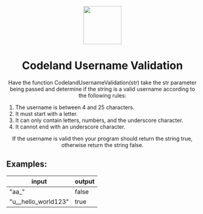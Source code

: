 <p align="center">
    <img height="100px" src="https://coderbytestaticimages.s3.amazonaws.com/consumer-v2/nav/coderbyte_logo_digital_multi_light.png">
</p>

<h1 align="center">Codeland Username Validation</h1>

<p align="center">Have the function CodelandUsernameValidation(str) take the str parameter being passed and determine if the string is a valid username according to the following rules:

1. The username is between 4 and 25 characters.
2. It must start with a letter.
3. It can only contain letters, numbers, and the underscore character.
4. It cannot end with an underscore character.</p>
<p align="center">If the username is valid then your program should return the string true, otherwise return the string false.</p>

## Examples:

input | output |
------|-------
"aa_" | false
"u__hello_world123" | true